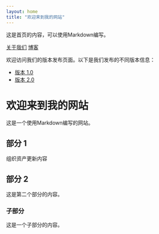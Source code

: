 ```yaml
---
layout: home
title: "欢迎来到我的网站"
---
```


这是首页的内容，可以使用Markdown编写。

[关于我们](about)
[博客](blog)

欢迎访问我们的版本发布页面。以下是我们发布的不同版本信息：

- [版本 1.0](v1.0)
- [版本 2.0](v2.0)


# 欢迎来到我的网站

这是一个使用Markdown编写的网站。

## 部分 1

组织资产更新内容

## 部分 2

这是第二个部分的内容。

### 子部分

这是一个子部分的内容。
